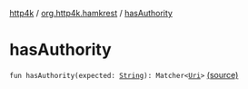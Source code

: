 [http4k](../index.md) / [org.http4k.hamkrest](index.md) / [hasAuthority](./has-authority.md)

# hasAuthority

`fun hasAuthority(expected: `[`String`](https://kotlinlang.org/api/latest/jvm/stdlib/kotlin/-string/index.html)`): Matcher<`[`Uri`](../org.http4k.core/-uri/index.md)`>` [(source)](https://github.com/http4k/http4k/blob/master/http4k-testing-hamkrest/src/main/kotlin/org/http4k/hamkrest/uri.kt#L11)